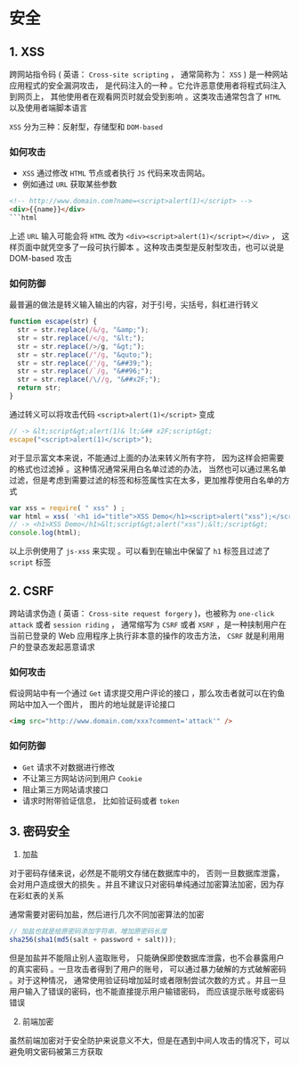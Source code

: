 # 安全

## 1. XSS

跨网站指令码 ( 英语： `Cross-site scripting` ， 通常简称为： `XSS` ) 是⼀种网站应用程式的安全漏洞攻击， 是代码注⼊的⼀种 。它允许恶意使用者将程式码注⼊到网页上， 其他使用者在观看网页时就会受到影响 。这类攻击通常包含了 `HTML` 以及使用者端脚本语言

`XSS` 分为三种：反射型，存储型和 `DOM-based`

### 如何攻击

- `XSS` 通过修改 `HTML` 节点或者执行 `JS` 代码来攻击网站。
- 例如通过 `URL` 获取某些参数

````html
<!-- http://www.domain.com?name=<script>alert(1)</script> -->
<div>{{name}}</div>
```html
````

上述 `URL` 输⼊可能会将 `HTML` 改为 `<div><script>alert(1)</script></div>` ， 这样页面中就凭空多了⼀段可执行脚本 。这种攻击类型是反射型攻击，也可以说是 DOM-based 攻击

### 如何防御

最普遍的做法是转义输⼊输出的内容，对于引号，尖括号，斜杠进行转义

```js
function escape(str) {
  str = str.replace(/&/g, "&amp;");
  str = str.replace(/</g, "&lt;");
  str = str.replace(/>/g, "&gt;");
  str = str.replace(/"/g, "&quto;");
  str = str.replace(/'/g, "&##39;");
  str = str.replace(/`/g, "&##96;");
  str = str.replace(/\//g, "&##x2F;");
  return str;
}
```

通过转义可以将攻击代码 `<script>alert(1)</script>` 变成

```js
// -> &lt;script&gt;alert(1)& lt;&## x2F;script&gt;
escape("<script>alert(1)</script>");
```

对于显示富文本来说，不能通过上面的办法来转义所有字符， 因为这样会把需要的格式也过滤掉 。这种情况通常采用白名单过滤的办法， 当然也可以通过黑名单过滤，但是考虑到需要过滤的标签和标签属性实在太多，更加推荐使用白名单的方式

```js
var xss = require( " xss" ) ;
var html = xss( '<h1 id="title">XSS Demo</h1><script>alert("xss");</script>'
// -> <h1>XSS Demo</h1>&lt;script&gt;alert("xss");&lt;/script&gt;
console.log(html);
```

以上示例使用了 `js-xss` 来实现 。可以看到在输出中保留了 `h1` 标签且过滤了 `script` 标签

## 2. CSRF

跨站请求伪造 ( 英语： `Cross-site request forgery` )，也被称为 `one-click attack` 或者 `session riding` ， 通常缩写为 `CSRF` 或者 `XSRF` ，是⼀种挟制用户在当前已登录的 Web 应用程序上执⾏非本意的操作的攻击⽅法， `CSRF` 就是利用用户的登录态发起恶意请求

### 如何攻击

假设网站中有⼀个通过 `Get` 请求提交用户评论的接⼝ ，那么攻击者就可以在钓鱼网站中加⼊⼀个图片， 图片的地址就是评论接⼝

```html
<img src="http://www.domain.com/xxx?comment='attack'" />
```

### 如何防御

- `Get` 请求不对数据进⾏修改
- 不让第三⽅网站访问到用户 `Cookie`
- 阻止第三⽅网站请求接⼝
- 请求时附带验证信息， 比如验证码或者 `token`

## 3. 密码安全

1. 加盐

对于密码存储来说，必然是不能明⽂存储在数据库中的， 否则⼀旦数据库泄露，会对用户造成很大的损失 。并且不建议只对密码单纯通过加密算法加密，因为存在彩虹表的关系

通常需要对密码加盐，然后进⾏⼏次不同加密算法的加密

```js
// 加盐也就是给原密码添加字符串，增加原密码长度
sha256(sha1(md5(salt + password + salt)));
```

但是加盐并不能阻止别⼈盗取账号， 只能确保即使数据库泄露，也不会暴露用户的真实密码 。⼀旦攻击者得到了用户的账号， 可以通过暴⼒破解的⽅式破解密码 。对于这种情况， 通常使用验证码增加延时或者限制尝试次数的⽅式 。并且⼀旦用户输⼊了错误的密码，也不能直接提示用户输错密码， 而应该提示账号或密码错误

2. 前端加密

虽然前端加密对于安全防护来说意义不大，但是在遇到中间⼈攻击的情况下，可以避免明⽂密码被第三⽅获取
